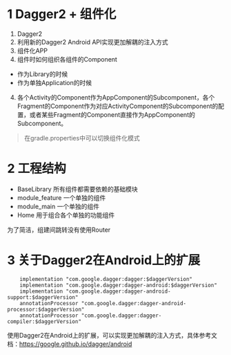 # 1 Dagger2 + 组件化

1. Dagger2
1. 利用新的Dagger2 Android API实现更加解耦的注入方式
2. 组件化APP
3. 组件时如何组织各组件的Component
  - 作为Library的时候
  - 作为单独Application的时候
4. 各个Activity的Component作为AppComponent的Subcomponent，各个Fragment的Component作为对应ActivityComponent的Subcomponent的配置，或者某些Fragment的Component直接作为AppComponent的Subcomponent。


>在gradle.properties中可以切换组件化模式

# 2 工程结构

- BaseLibrary 所有组件都需要依赖的基础模块
- module_feature 一个单独的组件
- module_main 一个单独的组件
- Home 用于组合各个单独的功能组件

为了简洁，组建间跳转没有使用Router

# 3 关于Dagger2在Android上的扩展

```
    implementation "com.google.dagger:dagger:$daggerVersion"
    implementation "com.google.dagger:dagger-android:$daggerVersion"
    implementation "com.google.dagger:dagger-android-support:$daggerVersion"
    annotationProcessor "com.google.dagger:dagger-android-processor:$daggerVersion"
    annotationProcessor "com.google.dagger:dagger-compiler:$daggerVersion"
```

使用Dagger2在Android上的扩展，可以实现更加解耦的注入方式，具体参考文档：https://google.github.io/dagger/android
